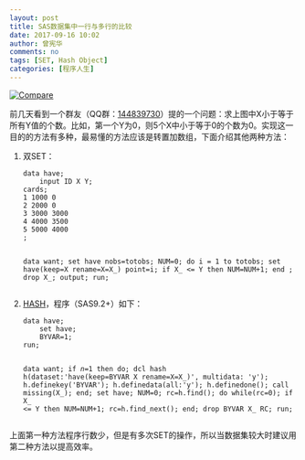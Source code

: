 ```yaml
---
layout: post
title: SAS数据集中一行与多行的比较
date: 2017-09-16 10:02
author: 曾宪华
comments: no
tags: [SET, Hash Object]
categories: [程序人生]
---
```

<p><a href="http://www.xianhuazeng.com/cn/wp-content/uploads/2017/09/Compare.jpg"><img class="aligncenter size-full" src="http://www.xianhuazeng.com/cn/wp-content/uploads/2017/09/Compare.jpg" alt="Compare" /></a></p>
<p>前几天看到一个群友（QQ群：<span style="text-decoration: none;"><a href="http://www.xianhuazeng.com/cn/wp-content/uploads/2015/09/QQ.jpg" target="_blank">144839730</a></span>）提的一个问题：求上图中X小于等于所有Y值的个数。比如，第一个Y为0，则5个X中小于等于0的个数为0。实现这一目的的方法有多种，最易懂的方法应该是转置加数组，下面介绍其他两种方法：</p>
<ol><li>双SET：<pre><code>data have;
    input ID X Y;
cards;
1 1000 0
2 2000 0
3 3000 3000
4 4000 3500
5 5000 4000
;

data want;
    set have nobs=totobs;
    NUM=0;
    do i = 1 to totobs;
        set have(keep=X rename=X=X_) point=i;
        if X_ <= Y then NUM=NUM+1; 
    end ;
    drop X_;
    output;
run;
</code></pre></li>
<li><a href="http://support.sas.com/documentation/cdl/en/lrcon/65287/HTML/default/viewer.htm#n1b4cbtmb049xtn1vh9x4waiioz4.htm" target="_blank"><span style="text-decoration: none;">HASH</span></a>，程序（SAS9.2+）如下：<pre><code>data have;
    set have;
    BYVAR=1;
run;

data want;
    if _n_=1 then do;
        dcl hash h(dataset:'have(keep=BYVAR X rename=X=X_)', multidata: 'y');
        h.definekey('BYVAR');
        h.definedata(all:'y');
        h.definedone();
        call missing(X_);
    end;
    set have;
    NUM=0;
    rc=h.find();
    do while(rc=0);
        if X_ <= Y then NUM=NUM+1; 
        rc=h.find_next();
    end;
    drop BYVAR X_ RC;
run;
</code></pre></li></ol>
<p>上面第一种方法程序行数少，但是有多次SET的操作，所以当数据集较大时建议用第二种方法以提高效率。</p>